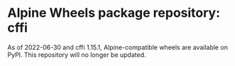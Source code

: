 # Alpine Wheels package repository: cffi

As of 2022-06-30 and cffi 1.15.1, Alpine-compatible wheels are available on PyPI. This repository will no longer be updated.
